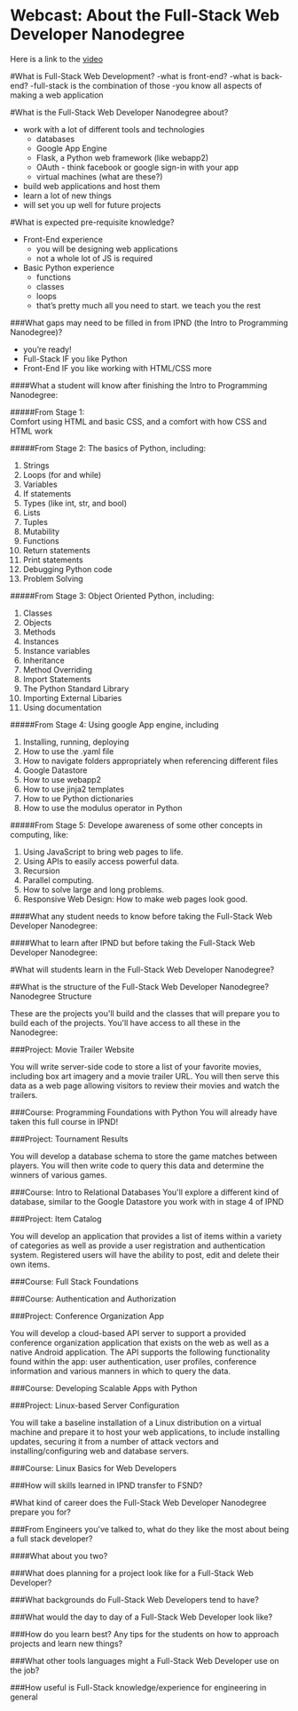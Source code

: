 Webcast: About the Full-Stack Web Developer Nanodegree
==========================================

Here is a link to the [video][OH]

#What is Full-Stack Web Development?
-what is front-end?
-what is back-end?
-full-stack is the combination of those
-you know all aspects of making a web application


#What is the Full-Stack Web Developer Nanodegree about?
- work with a lot of different tools and technologies
    - databases
    - Google App Engine
    - Flask, a Python web framework (like webapp2)
    - OAuth - think facebook or google sign-in with your app
    - virtual machines (what are these?)
- build web applications and host them
- learn a lot of new things
- will set you up well for future projects




#What is expected pre-requisite knowledge?  
- Front-End experience
    - you will be designing web applications
    - not a whole lot of JS is required
- Basic Python experience
    - functions
    - classes
    - loops
    - that’s pretty much all you need to start. we teach you the rest


###What gaps may need to be filled in from IPND (the Intro to Programming Nanodegree)?
- you’re ready!
- Full-Stack IF you like Python
- Front-End IF you like working with HTML/CSS more


####What a student will know after finishing the Intro to Programming Nanodegree:

#####From Stage 1:  
  Comfort using HTML and basic CSS, and a comfort with how CSS and HTML work

#####From Stage 2:
  The basics of Python, including:
  1.  Strings
  2.  Loops (for and while)
  3.  Variables
  4.  If statements
  5.  Types (like int, str, and bool)
  6.  Lists
  7.  Tuples
  8.  Mutability
  9.  Functions
  10.  Return statements
  11.  Print statements
  12.  Debugging Python code
  13.  Problem Solving

    
#####From Stage 3:
  Object Oriented Python, including:
  1.  Classes 
  2.  Objects
  3.  Methods
  4.  Instances
  5.  Instance variables
  6.  Inheritance
  7.  Method Overriding
  8.  Import Statements
  9.  The Python Standard Library
  10.  Importing External Libaries
  11.  Using documentation

#####From Stage 4:
  Using google App engine, including
  1.  Installing, running, deploying
  2.  How to use the .yaml file
  3.  How to navigate folders appropriately when referencing different files
  4.  Google Datastore  
  5.  How to use webapp2
  6.  How to use jinja2 templates
  7.  How to ue Python dictionaries
  8.  How to use the modulus operator in Python
    
#####From Stage 5:
  Develope awareness of some other concepts in computing, like:
   1.  Using JavaScript to bring web pages to life.
   2.  Using APIs to easily access powerful data.
   3.  Recursion 
   4.  Parallel computing.
   5.  How to solve large and long problems. 
   6.  Responsive Web Design: How to make web pages look good.

####What any student needs to know before taking the Full-Stack Web Developer Nanodegree:


####What to learn after IPND but before taking the Full-Stack Web Developer Nanodegree:


#What will students learn in the Full-Stack Web Developer Nanodegree?  

##What is the structure of the Full-Stack Web Developer Nanodegree?  
Nanodegree Structure

These are the projects you'll build and the classes that will prepare you to build each of the projects. You'll have access to all these in the Nanodegree:

###Project: Movie Trailer Website

You will write server-side code to store a list of your favorite movies, including box art imagery and a movie trailer URL. You will then serve this data as a web page allowing visitors to review their movies and watch the trailers.

###Course: Programming Foundations with Python
You will already have taken this full course in IPND!

###Project: Tournament Results

You will develop a database schema to store the game matches between players. You will then write code to query this data and determine the winners of various games.

###Course: Intro to Relational Databases
You'll explore a different kind of database, similar to the Google Datastore you work with in stage 4 of IPND

###Project: Item Catalog

You will develop an application that provides a list of items within a variety of categories as well as provide a user registration and authentication system. Registered users will have the ability to post, edit and delete their own items.

###Course:  Full Stack Foundations 

###Course:  Authentication and Authorization 


###Project: Conference Organization App

You will develop a cloud-based API server to support a provided conference organization application that exists on the web as well as a native Android application. The API supports the following functionality found within the app: user authentication, user profiles, conference information and various manners in which to query the data.

###Course: Developing Scalable Apps with Python

###Project: Linux-based Server Configuration

You will take a baseline installation of a Linux distribution on a virtual machine and prepare it to host your web applications, to include installing updates, securing it from a number of attack vectors and installing/configuring web and database servers.

###Course: Linux Basics for Web Developers

###How will skills learned in IPND transfer to FSND?





#What kind of career does the Full-Stack Web Developer Nanodegree prepare you for?  


###From Engineers you've talked to, what do they like the most about being a full stack developer?

####What about you two?

###What does planning for a project look like for a Full-Stack Web Developer?

###What backgrounds do Full-Stack Web Developers tend to have?

###What would the day to day of a Full-Stack Web Developer look like?  




###How do you learn best? Any tips for the students on how to approach projects and learn new things?


###What other tools languages might a Full-Stack Web Developer use on the job?

###How useful is Full-Stack knowledge/experience for engineering in general



[OH]: https://plus.google.com
